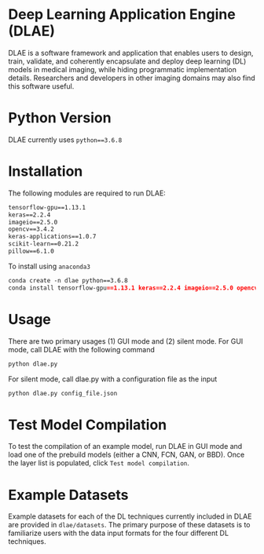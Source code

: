 # Deep Learning Application Engine (DLAE)

DLAE is a software framework and application that enables users to design, train, validate, and coherently encapsulate and deploy deep learning (DL) models in medical imaging, while hiding programmatic implementation details. Researchers and developers in other imaging domains may also find this software useful.

# Python Version
DLAE currently uses `python==3.6.8`

# Installation

The following modules are required to run DLAE:
```markdown
tensorflow-gpu==1.13.1
keras==2.2.4
imageio==2.5.0
opencv==3.4.2
keras-applications==1.0.7
scikit-learn==0.21.2
pillow==6.1.0
```

To install using `anaconda3`
```markdown
conda create -n dlae python==3.6.8
conda install tensorflow-gpu==1.13.1 keras==2.2.4 imageio==2.5.0 opencv==3.4.2 keras-applications==1.0.7 scikit-learn==0.21.2 pillow==6.1.0
```

# Usage

There are two primary usages (1) GUI mode and (2) silent mode. For GUI mode, call DLAE with the following command
```markdown
python dlae.py
```
For silent mode, call dlae.py with a configuration file as the input
```markdown
python dlae.py config_file.json
```

# Test Model Compilation

To test the compilation of an example model, run DLAE in GUI mode and load one of the prebuild models (either a CNN, FCN, GAN, or BBD). Once the layer list is populated, click `Test model compilation`.

# Example Datasets

Example datasets for each of the DL techniques currently included in DLAE are provided in `dlae/datasets`. The primary purpose of these datasets is to familiarize users with the data input formats for the four different DL techniques. 
